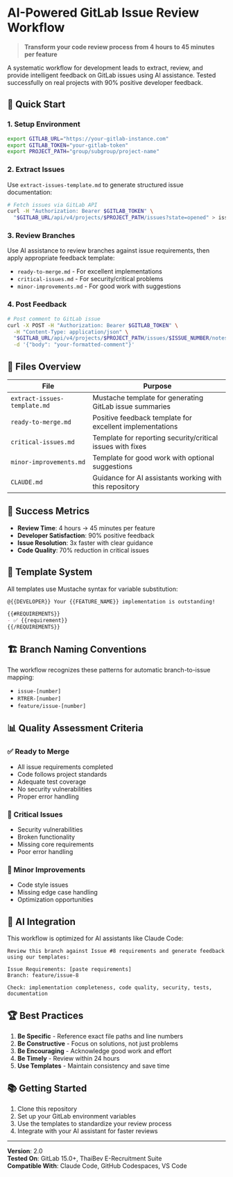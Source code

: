 # AI-Powered GitLab Issue Review Workflow

> **Transform your code review process from 4 hours to 45 minutes per feature**

A systematic workflow for development leads to extract, review, and provide intelligent feedback on GitLab issues using AI assistance. Tested successfully on real projects with 90% positive developer feedback.

## 🚀 Quick Start

### 1. Setup Environment

```bash
export GITLAB_URL="https://your-gitlab-instance.com"
export GITLAB_TOKEN="your-gitlab-token"
export PROJECT_PATH="group/subgroup/project-name"
```

### 2. Extract Issues

Use `extract-issues-template.md` to generate structured issue documentation:

```bash
# Fetch issues via GitLab API
curl -H "Authorization: Bearer $GITLAB_TOKEN" \
  "$GITLAB_URL/api/v4/projects/$PROJECT_PATH/issues?state=opened" > issues.json
```

### 3. Review Branches

Use AI assistance to review branches against issue requirements, then apply appropriate feedback template:

- `ready-to-merge.md` - For excellent implementations
- `critical-issues.md` - For security/critical problems  
- `minor-improvements.md` - For good work with suggestions

### 4. Post Feedback

```bash
# Post comment to GitLab issue
curl -X POST -H "Authorization: Bearer $GITLAB_TOKEN" \
  -H "Content-Type: application/json" \
  "$GITLAB_URL/api/v4/projects/$PROJECT_PATH/issues/$ISSUE_NUMBER/notes" \
  -d '{"body": "your-formatted-comment"}'
```

## 📁 Files Overview

| File | Purpose |
|------|---------|
| `extract-issues-template.md` | Mustache template for generating GitLab issue summaries |
| `ready-to-merge.md` | Positive feedback template for excellent implementations |
| `critical-issues.md` | Template for reporting security/critical issues with fixes |
| `minor-improvements.md` | Template for good work with optional suggestions |
| `CLAUDE.md` | Guidance for AI assistants working with this repository |

## 🎯 Success Metrics

- **Review Time**: 4 hours → 45 minutes per feature
- **Developer Satisfaction**: 90% positive feedback
- **Issue Resolution**: 3x faster with clear guidance
- **Code Quality**: 70% reduction in critical issues

## 🔧 Template System

All templates use Mustache syntax for variable substitution:

```markdown
@{{DEVELOPER}} Your {{FEATURE_NAME}} implementation is outstanding!

{{#REQUIREMENTS}}
- ✅ {{requirement}}
{{/REQUIREMENTS}}
```

## 🏗️ Branch Naming Conventions

The workflow recognizes these patterns for automatic branch-to-issue mapping:

- `issue-[number]`
- `RTRER-[number]`
- `feature/issue-[number]`

## 📊 Quality Assessment Criteria

### ✅ Ready to Merge
- All issue requirements completed
- Code follows project standards
- Adequate test coverage
- No security vulnerabilities
- Proper error handling

### 🚨 Critical Issues
- Security vulnerabilities
- Broken functionality
- Missing core requirements
- Poor error handling

### 📝 Minor Improvements
- Code style issues
- Missing edge case handling
- Optimization opportunities

## 🤖 AI Integration

This workflow is optimized for AI assistants like Claude Code:

```
Review this branch against Issue #8 requirements and generate feedback using our templates:

Issue Requirements: [paste requirements]
Branch: feature/issue-8

Check: implementation completeness, code quality, security, tests, documentation
```

## 🏆 Best Practices

1. **Be Specific** - Reference exact file paths and line numbers
2. **Be Constructive** - Focus on solutions, not just problems  
3. **Be Encouraging** - Acknowledge good work and effort
4. **Be Timely** - Review within 24 hours
5. **Use Templates** - Maintain consistency and save time

## 📚 Getting Started

1. Clone this repository
2. Set up your GitLab environment variables
3. Use the templates to standardize your review process
4. Integrate with your AI assistant for faster reviews

---

**Version**: 2.0  
**Tested On**: GitLab 15.0+, ThaiBev E-Recruitment Suite  
**Compatible With**: Claude Code, GitHub Codespaces, VS Code